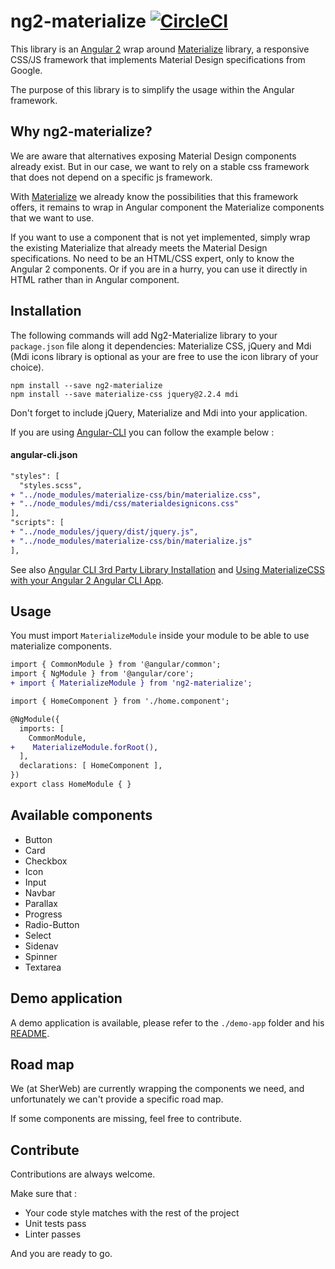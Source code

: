 # ng2-materialize [![CircleCI](https://circleci.com/gh/sherweb/ng2-materialize.svg?style=shield&circle-token=4f457a3c93c34ad9cdf21cbe53605dad94f21955)](https://circleci.com/gh/sherweb/ng2-materialize)

This library is an [Angular 2](https://angular.io/) wrap around [Materialize](http://materializecss.com/) library, a responsive CSS/JS framework that implements Material Design specifications from Google.

The purpose of this library is to simplify the usage within the Angular framework.

## Why ng2-materialize?

We are aware that alternatives exposing Material Design components already exist. But in our case, we want to rely on a stable css framework that does not depend on a specific js framework.

With [Materialize](http://materializecss.com/) we already know the possibilities that this framework offers, it remains to wrap in Angular component the Materialize components that we want to use.

If you want to use a component that is not yet implemented, simply wrap the existing Materialize that already meets the Material Design specifications. No need to be an HTML/CSS expert, only to know the Angular 2 components. Or if you are in a hurry, you can use it directly in HTML rather than in Angular component.

## Installation

The following commands will add Ng2-Materialize library to your `package.json` file along it dependencies: Materialize CSS, jQuery and Mdi (Mdi icons library is optional as your are free to use the icon library of your choice).

```
npm install --save ng2-materialize
npm install --save materialize-css jquery@2.2.4 mdi
```

Don't forget to include jQuery, Materialize and Mdi into your application.

If you are using [Angular-CLI](https://github.com/angular/angular-cli) you can follow the example below :

#### angular-cli.json

```diff
"styles": [
  "styles.scss",
+ "../node_modules/materialize-css/bin/materialize.css",
+ "../node_modules/mdi/css/materialdesignicons.css"
],
"scripts": [
+ "../node_modules/jquery/dist/jquery.js",
+ "../node_modules/materialize-css/bin/materialize.js"
],
```

See also [Angular CLI 3rd Party Library Installation](https://github.com/angular/angular-cli#3rd-party-library-installation) and [Using MaterializeCSS with your Angular 2 Angular CLI App](https://medium.com/@ladyleet/using-materializecss-with-your-angular-2-angular-cli-app-2eb64b05a1d2#.8p3uba85g).

## Usage

You must import `MaterializeModule` inside your module to be able to use materialize components.

```diff
import { CommonModule } from '@angular/common';
import { NgModule } from '@angular/core';
+ import { MaterializeModule } from 'ng2-materialize';

import { HomeComponent } from './home.component';

@NgModule({
  imports: [
    CommonModule,
+    MaterializeModule.forRoot(),
  ],
  declarations: [ HomeComponent ],
})
export class HomeModule { }
```

## Available components

* Button
* Card
* Checkbox
* Icon
* Input
* Navbar
* Parallax
* Progress
* Radio-Button
* Select
* Sidenav
* Spinner
* Textarea

## Demo application

A demo application is available, please refer to the `./demo-app` folder and his [README](./demo-app/README.md).

## Road map

We (at SherWeb) are currently wrapping the components we need, and unfortunately we can't provide a specific road map.

If some components are missing, feel free to contribute.

## Contribute

Contributions are always welcome.

Make sure that :
- Your code style matches with the rest of the project
- Unit tests pass
- Linter passes

And you are ready to go.